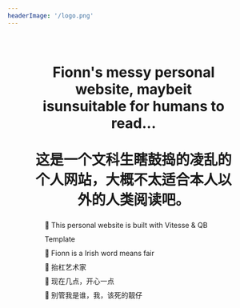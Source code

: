 ```yaml
---
headerImage: '/logo.png'
---
```


  <HomeTitle style="display:block;"></HomeTitle>

  <div flex items-start text-base style="text-align:center;margin-left:auto;margin-right:auto;width:80%;">
  <h1 noBorder>
  <br/>
    <span text-sm float-left opacity-50 ml-2 font-normal style="text-align:left;">Fionn's messy personal website, maybeit isunsuitable for humans to read...
    <br/><br/>
    这是一个文科生瞎鼓捣的凌乱的个人网站，大概不太适合本人以外的人类阅读吧。</span>
  </h1>
</div>

<div text-sm margin-20px opacity-80 flex ml-8 font-normal style="text-align:left;margin-left:auto;margin-right:auto;width:80%; line-height: 2;">
<ul style="list-style-type:none;">
  <li>🚀 This personal website is built with Vitesse & QB Template</li>
  
  <li>🎃 Fionn is a Irish word means fair</li>
  
  <li>🌈 抬杠艺术家</li>
  
  <li>🌭 现在几点，开心一点</li>
  
  <li>🧐 别管我是谁，我，该死的靓仔</li>
  
</ul>
</div>
